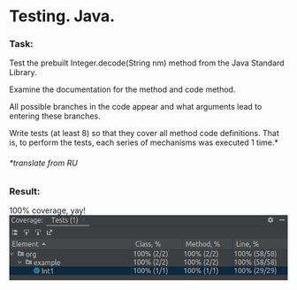 # Testing. Java.

### Task:
Test the prebuilt Integer.decode(String nm) method from the Java Standard Library.

Examine the documentation for the method and code method.

All possible branches in the code appear and what arguments lead to entering these branches.

Write tests (at least 8) so that they cover all method code definitions. That is, to perform the tests, each series of 
mechanisms was executed 1 time.*
###### *_translate from RU_

### Result:
100% coverage, yay!
![img1](readme-pics/img1.png)
